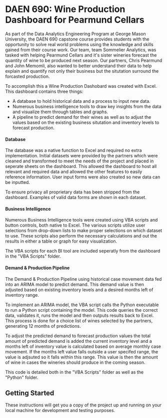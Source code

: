 # DAEN 690: Wine Production Dashboard for Pearmund Cellars

As part of the Data Analytics Engineering Program at George Mason University, the DAEN 690 capstone course provides students with the opportunity to solve real world problems using the knowledge and skills gained from their course work. Our team, team Sommelier Analytics, was tasked with helping Pearmund Cellars and it's sister wineries forecast the quantity of wine to be produced next season. Our partners, Chris Pearmund and John Memomli, also wanted to better understand their data to help explain and quantify not only their business but the situtation surround the forcasted production.

To accomplish this a Wine Production Dashobard was created with Excel. This dashboard contains three things:
* A database to hold historical data and a process to input new data.
* Numerous business intelligence tools to draw key insights from the data and visualize them through tables and graphs.
* A pipeline to predict demand for their wines as well as to adjust the values based on the existing business situtation and inventory levels to forecast production.

#### Database

The database was a native function to Excel and required no extra implementation. Initial datasets were provided by the partners which were cleaned and transformed to meet the needs of the project and placed in seperate sheets on the dashboard. This allowed the dashboard to host all relevant and required data and allowed the other features to easily reference information. User input forms were also created so new data can be inputted.

To ensure privacy all proprietary data has been stripped from the dashboard. Examples of valid data forms are shown in each dataset.

#### Business Intelligence

Numerous Business Intelligence tools were created using VBA scripts and button controls, both native to Excel. The various scripts utilize user selections from drop-down lists to make proper selections on which dataset to use. These scripts also perform the necessary calculations and out the results in either a table or graph for easy visualization.

The VBA scripts for each BI tool are included seperatly from the dashboard in the "VBA Scripts" folder.

#### Demand & Production Pipeline

The Demand & Production Pipeline using historical case movement data fed into an ARIMA model to predict demand. This demand value is then adjusted based on existing inventory levels and a desired months left of inventory range.

To implement an ARIMA model, the VBA script calls the Python executable to run a Python script containing the model. This code queries the correct data, validates it, runs the model and then outputs results back to Excel. This process is done for a choice list of wines selected by the partners, generating 12 months of predictions. 

To adjust the predicted demand to forecast production values the total amount of predicted demand is added the current inventory level and a months left of inventory value is calculated based on average monthly case movement. If the months left value falls outside a user specifed range, the value is adjsuted so it falls within this range. This value is then the amount of wine in cases the wineries should produce in the coming season.

This code is detailed both in the "VBA Scripts" folder as well as the "Python" folder.

## Getting Started

These instructions will get you a copy of the project up and running on your local machine for development and testing purposes.

